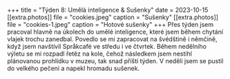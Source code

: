 +++
title = "Týden 8: Umělá inteligence & Sušenky"
date = 2023-10-15
[[extra.photos]]
file = "cookies.jpeg"
caption = "Sušenky"
[[extra.photos]]
file = "cookies-1.jpeg"
caption = "Hotové sušenky"
+++
Přes týden jsem pracoval hlavně na úkolech do umělé inteligence, které jsem během chytání vlajek trochu zanedbal. Povedlo se mi zapracovat na švédštině i němčině, když jsem navštívil Språkcafé ve středu i ve čtvrtek. Během nedělního výletu se mi rozpadl řetěz na kole, čehož následkem jsem nestihl plánovanou prohlídku v muzeu, tak snad příští týden. V neděli jsem se pustil do velkého pečení a napekl hromadu sušenek.
